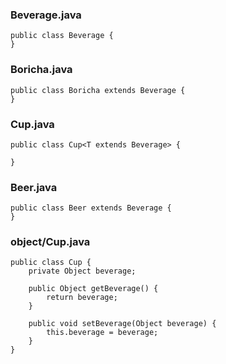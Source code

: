 ### Beverage.java
```
public class Beverage {
}
```
### Boricha.java
```
public class Boricha extends Beverage {
}
```
### Cup.java
```
public class Cup<T extends Beverage> {

}
```
### Beer.java
```
public class Beer extends Beverage {
}
```
### object/Cup.java
```
public class Cup {
    private Object beverage;

    public Object getBeverage() {
        return beverage;
    }

    public void setBeverage(Object beverage) {
        this.beverage = beverage;
    }
}
